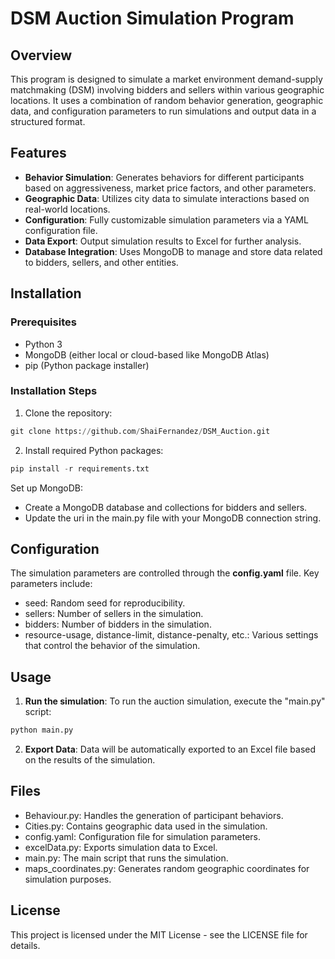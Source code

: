 # DSM Auction Simulation Program

## Overview
This program is designed to simulate a market environment demand-supply matchmaking (DSM) involving bidders and sellers within various geographic locations. It uses a combination of random behavior generation, geographic data, and configuration parameters to run simulations and output data in a structured format.

## Features
* **Behavior Simulation**: Generates behaviors for different participants based on aggressiveness, market price factors, and other parameters.
* **Geographic Data**: Utilizes city data to simulate interactions based on real-world locations.
* **Configuration**: Fully customizable simulation parameters via a YAML configuration file.
* **Data Export**: Output simulation results to Excel for further analysis.
* **Database Integration**: Uses MongoDB to manage and store data related to bidders, sellers, and other entities.

## Installation
### Prerequisites
* Python 3
* MongoDB (either local or cloud-based like MongoDB Atlas)
* pip (Python package installer)

### Installation Steps
1. Clone the repository:
```python
git clone https://github.com/ShaiFernandez/DSM_Auction.git
```
2. Install required Python packages:
```python
pip install -r requirements.txt
```
Set up MongoDB:
* Create a MongoDB database and collections for bidders and sellers.
* Update the uri in the main.py file with your MongoDB connection string.

## Configuration
The simulation parameters are controlled through the **config.yaml** file. Key parameters include:

* seed: Random seed for reproducibility.
* sellers: Number of sellers in the simulation.
* bidders: Number of bidders in the simulation.
* resource-usage, distance-limit, distance-penalty, etc.: Various settings that control the behavior of the simulation.

## Usage
1. **Run the simulation**:
To run the auction simulation, execute the "main.py" script:
```python
python main.py
```
2. **Export Data**:
Data will be automatically exported to an Excel file based on the results of the simulation.

## Files
* Behaviour.py: Handles the generation of participant behaviors.
* Cities.py: Contains geographic data used in the simulation.
* config.yaml: Configuration file for simulation parameters.
* excelData.py: Exports simulation data to Excel.
* main.py: The main script that runs the simulation.
* maps_coordinates.py: Generates random geographic coordinates for simulation purposes.

## License
This project is licensed under the MIT License - see the LICENSE file for details.
